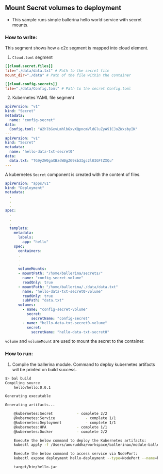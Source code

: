 ## Mount Secret volumes to deployment 

- This sample runs simple ballerina hello world service with secret mounts.

### How to write:
This segment shows how a c2c segment is mapped into cloud element.  
1. ```Cloud.toml``` segment
```toml
[[cloud.secret.files]]
file="./data/data.txt" # Path to the secret file
mount_dir="./data" # Path of the file within the container

[[cloud.config.secrets]]
file="./data/Config.toml" # Path to the secret Config.toml

```
2. Kubernetes YAML file segment
```yaml
apiVersion: "v1"
kind: "Secret"
metadata:
  name: "config-secret"
data:
  Config.toml: "W2hlbGxvLmhlbGxvXQpncmVldGluZyA9ICJoZWxsbyIK"
---
apiVersion: "v1"
kind: "Secret"
metadata:
  name: "hello-data-txt-secret0"
data:
  data.txt: "TG9yZW0gaXBzdW0gZG9sb3Igc2l0IGFtZXQu"
---
```
   A kubernetes `Secret` component is created with the content of files.

```yaml
apiVersion: "apps/v1"
kind: "Deployment"
metadata:
  .
  .
  .
spec:
  .
  .
  .
  template:
    metadata:
      labels:
        app: "hello"
    spec:
      containers:
      .
      .
      .
      volumeMounts:
      - mountPath: "/home/ballerina/secrets/"
        name: "config-secret-volume"
        readOnly: true
      - mountPath: "/home/ballerina/./data/data.txt"
        name: "hello-data-txt-secret0-volume"
        readOnly: true
        subPath: "data.txt"
      volumes:
        - name: "config-secret-volume"
          secret:
            secretName: "config-secret"
        - name: "hello-data-txt-secret0-volume"
          secret:
            secretName: "hello-data-txt-secret0"
```

   `volume` and `volumeMount` are used to mount the secret to the container.
   

### How to run:

1. Compile the ballerina module. Command to deploy kubernetes artifacts will be printed on build success.
```bash
$> bal build 
Compiling source
	hello/hello:0.0.1

Generating executable

Generating artifacts...

	@kubernetes:Secret 			 - complete 2/2
	@kubernetes:Service 			 - complete 1/1
	@kubernetes:Deployment 			 - complete 1/1
	@kubernetes:HPA 			 - complete 1/1
	@kubernetes:Docker 			 - complete 2/2

	Execute the below command to deploy the Kubernetes artifacts:
	kubectl apply -f /Users/anuruddha/workspace/ballerinax/module-ballerina-c2c/samples/sample12/target/kubernetes/hello

	Execute the below command to access service via NodePort:
	kubectl expose deployment hello-deployment --type=NodePort --name=hello-svc-local

	target/bin/hello.jar
```
